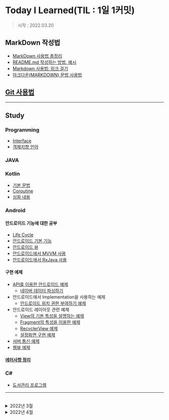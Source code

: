# Today I Learned(TIL : 1일 1커밋)

> 시작 : 2022.03.20

## MarkDown 작성법
+ [MarkDown 사용법 총정리](https://heropy.blog/2017/09/30/markdown/)
+ [README.md 작성하는 방법, 예시](https://m.blog.naver.com/jooeun0502/221956294941)
+ [Markdown 사용법: 링크 걸기](https://velog.io/@dblee/%EA%B9%83%ED%97%88%EB%B8%8CMarkdown-%EC%82%AC%EC%9A%A9%EB%B2%95-%EB%A7%81%ED%81%AC-%EA%B1%B8%EA%B8%B0)
+ [마크다운(MARKDOWN) 문법 사용법](https://eungbean.github.io/2018/06/11/How-to-use-markdown/)

## [Git 사용법](./git/git.md)

- - -

## **Study**

### **Programming**
* [Interface](./programming/interface.md)
* [객체지향 언어](./programming/object-orientation-language.md)

### **JAVA**

### **Kotlin**
* [기본 문법](./kotlin/kotlin-basic.md)
* [Coroutine](./kotlin/kotlin-coroutine.md)
* [심화 내용](./kotlin/kotlin-study.md)

### **Android**
#### 안드로이드 기능에 대한 공부
* [Life Cycle](./android/android-study/android-lifecycle-study.md)
* [안드로이드 기본 기능](./android/android-study/android-basic-function-study.md)
* [안드로이드 뷰](./android/android-study/android-view-basic-study.md)
* [안드로이드에서 MVVM 사용](./android/android-study/android-mvvm-study.md)
* [안드로이드에서 RxJava 사용](./android/android-study/android-rxjava-study.md)
#### 구현 예제
* [API를 이용한 안드로이드 예제](./android/sample-source/android-api/android-api-sample.md)
    * [네이버 데이터 파싱하기](./android/sample-source/android-api/naver-shopping-api.md)
* 안드로이드에서 Implementation을 사용하는 예제
    * [안드로이드 위치 권한 부여하기 예제](./android/sample-source/android-impl/android-permission-sample.md)
* 안드로이드 레이아웃 관련 예제
    * [View의 기본 특성을 설명하는 예제](./android/sample-source/android-layout/android-view-basic-sample.md)
    * [Fragment의 특성을 이용한 예제](./android/sample-source/android-layout/android-fragment-sample.md)
    * [RecyclerView 예제](./android/sample-source/android-layout/android-recyclerview-sample.md)
    * [설정화면 구현 예제](./android/sample-source/android-layout/android-settingview-sample.md)
* [서버 통신 예제](./android/sample-source/android-server/android-server-study.md)
* [웹뷰 예제](./android/sample-source/android-webview/android-webview-study.md)
#### [에러사항 정리](./android/error/android-error.md)

### **C#**
* [도서관리 프로그램](./c%23/book-m-p/book-management-program.md)

- - -

<br>

<details>
<summary>2022년 3월</summary>

* 03/28
    * Source에서 Color에 Alpha값 넣기
* 03/29
    * Kotlin - Deligation

</details>

<details>
<summary>2022년 4월</summary>

* 04/05
    * typealias VS inline class
    * android xml : tools란?
* 04/13
    * TIL 구조 변경
    * notifyDataChanged() 종류

</details>

<br>